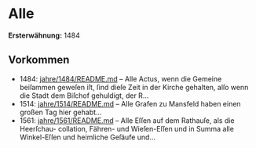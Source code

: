 # Alle

**Ersterwähnung:** 1484

## Vorkommen
- 1484: [jahre/1484/README.md](../jahre/1484/README.md) – Alle Actus, wenn die Gemeine beiſammen geweſen
iſt, ſind dieſe Zeit in der Kirche gehalten, alſo wenn die
Stadt dem Biſchof gehuldigt, der R...
- 1514: [jahre/1514/README.md](../jahre/1514/README.md) – Alle Grafen zu Mansfeld haben einen großen Tag
hier gehabt...
- 1561: [jahre/1561/README.md](../jahre/1561/README.md) – Alle Eſſen auf dem Rathauſe, als die Heerſchau-
collation, Fähren- und Wieſen-Eſſen und in Summa alle
Winkel-Eſſen und heimliche Geſäufe und...
